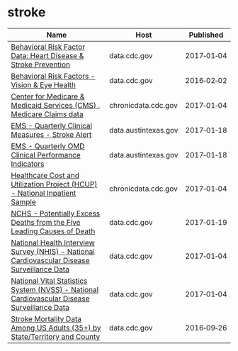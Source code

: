 # stroke

Name | Host | Published
---- | ---- | ---------
[Behavioral Risk Factor Data: Heart Disease & Stroke Prevention](../datasets/4ny5-qn3w.md) | data.cdc.gov | 2017&#x2011;01&#x2011;04
[Behavioral Risk Factors - Vision & Eye Health](../datasets/pttf-ck53.md) | data.cdc.gov | 2016&#x2011;02&#x2011;02
[Center for Medicare & Medicaid Services (CMS) , Medicare Claims data](../datasets/iw6q-r3ja.md) | chronicdata.cdc.gov | 2017&#x2011;01&#x2011;04
[EMS - Quarterly Clinical Measures - Stroke Alert](../datasets/6mtx-ivnd.md) | data.austintexas.gov | 2017&#x2011;01&#x2011;18
[EMS - Quarterly OMD Clinical Performance Indicators](../datasets/2cxe-9vbj.md) | data.austintexas.gov | 2017&#x2011;01&#x2011;18
[Healthcare Cost and Utilization Project (HCUP) - National Inpatient Sample](../datasets/ntny-77fx.md) | chronicdata.cdc.gov | 2017&#x2011;01&#x2011;04
[NCHS - Potentially Excess Deaths from the Five Leading Causes of Death](../datasets/vdpk-qzpr.md) | data.cdc.gov | 2017&#x2011;01&#x2011;19
[National Health Interview Survey (NHIS) - National Cardiovascular Disease Surveillance Data](../datasets/fwns-azgu.md) | data.cdc.gov | 2017&#x2011;01&#x2011;04
[National Vital Statistics System (NVSS) - National Cardiovascular Disease Surveillance Data](../datasets/kztq-p2jf.md) | data.cdc.gov | 2017&#x2011;01&#x2011;04
[Stroke Mortality Data Among US Adults (35+) by State/Territory and County](../datasets/dhsy-4sea.md) | data.cdc.gov | 2016&#x2011;09&#x2011;26

